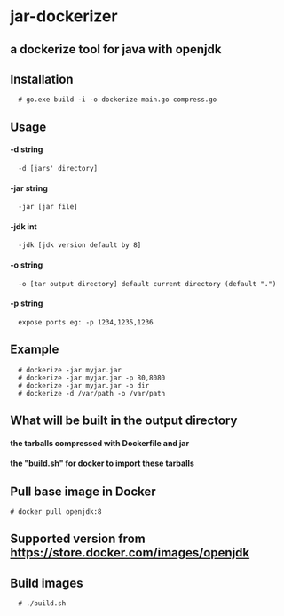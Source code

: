 # jar-dockerizer
  ## a dockerize tool for java with openjdk
## Installation
      # go.exe build -i -o dockerize main.go compress.go
## Usage 
  #### -d string 
      -d [jars' directory]
  #### -jar string
      -jar [jar file]
  #### -jdk int
      -jdk [jdk version default by 8]
  #### -o string
      -o [tar output directory] default current directory (default ".")
  #### -p string
      expose ports eg: -p 1234,1235,1236
## Example
      # dockerize -jar myjar.jar
      # dockerize -jar myjar.jar -p 80,8080
      # dockerize -jar myjar.jar -o dir
      # dockerize -d /var/path -o /var/path
## What will be built in the output directory
#### the tarballs compressed with Dockerfile and jar
#### the "build.sh" for docker to import these tarballs
## Pull base image in Docker
    # docker pull openjdk:8
## Supported version from https://store.docker.com/images/openjdk

## Build images
      # ./build.sh



